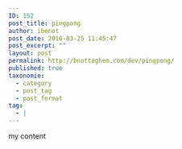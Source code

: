 ```yaml
---
ID: 152
post_title: pingpong
author: ibenot
post_date: 2016-03-25 11:45:47
post_excerpt: ""
layout: post
permalink: http://bnotteghem.com/dev/pingpong/
published: true
taxonomie:
  - category
  - post_tag
  - post_format
tag:
  - |
---
```

my content
